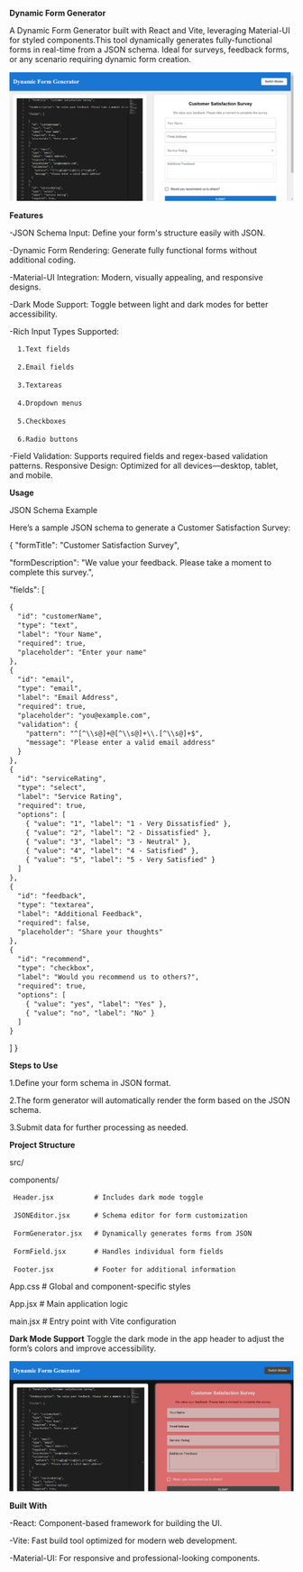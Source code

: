**Dynamic Form Generator**

A Dynamic Form Generator built with React and Vite, leveraging Material-UI for styled components.This tool dynamically generates fully-functional forms in real-time from a JSON schema. Ideal for surveys, feedback forms, or any scenario requiring dynamic form creation.

![image alt](https://github.com/siddu925/Dynamic-form-generator/blob/6ca974d113ca871e957120e405709d73d9f30a60/image1.png)

**Features**

-JSON Schema Input: Define your form's structure easily with JSON.

-Dynamic Form Rendering: Generate fully functional forms without additional coding.

-Material-UI Integration: Modern, visually appealing, and responsive designs.


-Dark Mode Support: Toggle between light and dark modes for better accessibility.

-Rich Input Types Supported:
      
      
      1.Text fields
      
      2.Email fields
      
      3.Textareas
      
      4.Dropdown menus
      
      5.Checkboxes
      
      6.Radio buttons


-Field Validation: Supports required fields and regex-based validation patterns.
Responsive Design: Optimized for all devices—desktop, tablet, and mobile.


**Usage**

JSON Schema Example

Here’s a sample JSON schema to generate a Customer Satisfaction Survey:

{
 "formTitle": "Customer Satisfaction Survey",
 
"formDescription": "We value your feedback. Please take a moment to complete this survey.",
 
   "fields": [
   
    {
      "id": "customerName",
      "type": "text",
      "label": "Your Name",
      "required": true,
      "placeholder": "Enter your name"
    },
    {
      "id": "email",
      "type": "email",
      "label": "Email Address",
      "required": true,
      "placeholder": "you@example.com",
      "validation": {
        "pattern": "^[^\\s@]+@[^\\s@]+\\.[^\\s@]+$",
        "message": "Please enter a valid email address"
      }
    },
    {
      "id": "serviceRating",
      "type": "select",
      "label": "Service Rating",
      "required": true,
      "options": [
        { "value": "1", "label": "1 - Very Dissatisfied" },
        { "value": "2", "label": "2 - Dissatisfied" },
        { "value": "3", "label": "3 - Neutral" },
        { "value": "4", "label": "4 - Satisfied" },
        { "value": "5", "label": "5 - Very Satisfied" }
      ]
    },
    {
      "id": "feedback",
      "type": "textarea",
      "label": "Additional Feedback",
      "required": false,
      "placeholder": "Share your thoughts"
    },
    {
      "id": "recommend",
      "type": "checkbox",
      "label": "Would you recommend us to others?",
      "required": true,
      "options": [
        { "value": "yes", "label": "Yes" },
        { "value": "no", "label": "No" }
      ]
    }
  ]
}


**Steps to Use**

1.Define your form schema in JSON format.

2.The form generator will automatically render the form based on the JSON schema.

3.Submit data for further processing as needed.

**Project Structure**

src/

 components/

     Header.jsx          # Includes dark mode toggle

     JSONEditor.jsx      # Schema editor for form customization

     FormGenerator.jsx   # Dynamically generates forms from JSON

     FormField.jsx       # Handles individual form fields

     Footer.jsx          # Footer for additional information

App.css                 # Global and component-specific styles

App.jsx                 # Main application logic

main.jsx                # Entry point with Vite configuration

**Dark Mode Support**
Toggle the dark mode in the app header to adjust the form’s colors and improve accessibility.

![image alt](https://github.com/siddu925/Dynamic-form-generator/blob/6ca974d113ca871e957120e405709d73d9f30a60/image2.png)

**Built With**

-React: Component-based framework for building the UI.

-Vite: Fast build tool optimized for modern web development.

-Material-UI: For responsive and professional-looking components.
